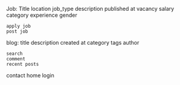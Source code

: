Job:
    Title
    location
    job_type
    description
    published at
    vacancy
    salary
    category
    experience
    gender


    apply job
    post job

blog:
    title
    description
    created at 
    category
    tags
    author


    search
    comment
    recent posts

contact
home
login        
